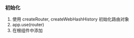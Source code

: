 ### 初始化

1. 使用 createRouter, createWebHashHistory 初始化路由对象
2. app.use(router)
3. 在根组件中添加 <RouterView/>
